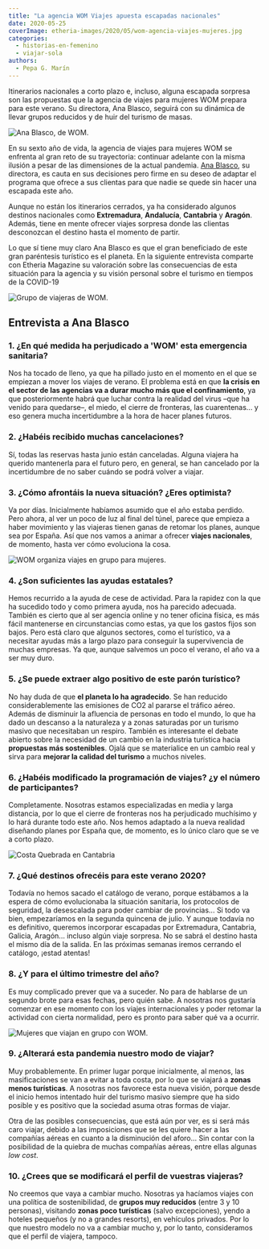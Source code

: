 ```yaml
---
title: "La agencia WOM Viajes apuesta escapadas nacionales"
date: 2020-05-25
coverImage: etheria-images/2020/05/wom-agencia-viajes-mujeres.jpg
categories: 
  - historias-en-femenino
  - viajar-sola
authors: 
  - Pepa G. Marín
---
```


Itinerarios nacionales a corto plazo e, incluso, alguna escapada sorpresa son las 
propuestas que la agencia de viajes para mujeres WOM prepara para este verano. Su 
directora, Ana Blasco, seguirá con su dinámica de llevar grupos reducidos y de huir del 
turismo de masas. 

![Ana Blasco, de WOM.](etheria-images/2020/05/agencia-viaje-mujeres-wom.jpg "Ana Blasco, de WOM. © Lydia Carbonell")

En su sexto año de vida, la agencia de viajes para mujeres WOM se enfrenta al gran reto 
de su trayectoria: continuar adelante con la misma ilusión a pesar de las dimensiones de 
la actual pandemia. [Ana 
Blasco](https://etheriamagazine.com/2018/08/20/ana-blasco-wom-viajes-mujeres-etheria/), 
su directora, es cauta en sus decisiones pero firme en su deseo de adaptar el programa 
que ofrece a sus clientas para que nadie se quede sin hacer una escapada este año. 

Aunque no están los itinerarios cerrados, ya ha considerado algunos destinos nacionales 
como **Extremadura**, **Andalucía**, **Cantabria** y **Aragón**. Además, tiene en mente 
ofrecer viajes sorpresa donde las clientas desconozcan el destino hasta el momento de 
partir. 

Lo que sí tiene muy claro Ana Blasco es que el gran beneficiado de este gran paréntesis 
turístico es el planeta. En la siguiente entrevista comparte con Etheria Magazine su 
valoración sobre las consecuencias de esta situación para la agencia y su visión 
personal sobre el turismo en tiempos de la COVID-19 

![Grupo de viajeras de WOM.](etheria-images/2020/05/wom-agencia-viajes-mujeres.jpg "Grupo de viajeras de WOM.")

## Entrevista a Ana Blasco

### 1\. ¿En qué medida ha perjudicado a 'WOM' esta emergencia sanitaria?

Nos ha tocado de lleno, ya que ha pillado justo en el momento en el que se empiezan a 
mover los viajes de verano. El problema está en que **la crisis en el sector de las 
agencias va a durar mucho más que el confinamiento**, ya que posteriormente habrá que 
luchar contra la realidad del virus –que ha venido para quedarse–, el miedo, el cierre 
de fronteras, las cuarentenas... y eso genera mucha incertidumbre a la hora de hacer 
planes futuros. 

### 2\. ¿Habéis recibido muchas cancelaciones?

Sí, todas las reservas hasta junio están canceladas. Alguna viajera ha querido 
mantenerla para el futuro pero, en general, se han cancelado por la incertidumbre de no 
saber cuándo se podrá volver a viajar. 

### 3\. ¿Cómo afrontáis la nueva situación? ¿Eres optimista?

Va por días. Inicialmente habíamos asumido que el año estaba perdido. Pero ahora, al ver 
un poco de luz al final del túnel, parece que empieza a haber movimiento y las viajeras 
tienen ganas de retomar los planes, aunque sea por España. Así que nos vamos a animar a 
ofrecer **viajes nacionales**, de momento, hasta ver cómo evoluciona la cosa. 

![WOM organiza viajes en grupo para mujeres.](etheria-images/2020/05/agencia-mujeres-wom.jpg "WOM organiza viajes en grupo para mujeres.")

### 4\. ¿Son suficientes las ayudas estatales?

Hemos recurrido a la ayuda de cese de actividad. Para la rapidez con la que ha sucedido 
todo y como primera ayuda, nos ha parecido adecuada. También es cierto que al ser 
agencia online y no tener oficina física, es más fácil mantenerse en circunstancias como 
estas, ya que los gastos fijos son bajos. Pero está claro que algunos sectores, como el 
turístico, va a necesitar ayudas más a largo plazo para conseguir la supervivencia de 
muchas empresas. Ya que, aunque salvemos un poco el verano, el año va a ser muy duro. 

### 5\. ¿Se puede extraer algo positivo de este parón turístico?

No hay duda de que **el planeta lo ha agradecido**. Se han reducido considerablemente 
las emisiones de CO2 al pararse el tráfico aéreo. Además de disminuir la afluencia de 
personas en todo el mundo, lo que ha dado un descanso a la naturaleza y a zonas 
saturadas por un turismo masivo que necesitaban un respiro. También es interesante el 
debate abierto sobre la necesidad de un cambio en la industria turística hacia 
**propuestas más sostenibles**. Ojalá que se materialice en un cambio real y sirva para 
**mejorar la calidad del turismo** a muchos niveles. 

### 6\. ¿Habéis modificado la programación de viajes? ¿y el número de participantes?

Completamente. Nosotras estamos especializadas en media y larga distancia, por lo que el 
cierre de fronteras nos ha perjudicado muchísimo y lo hará durante todo este año. Nos 
hemos adaptado a la nueva realidad diseñando planes por España que, de momento, es lo 
único claro que se ve a corto plazo. 

![Costa Quebrada en Cantabria](etheria-images/2020/02/costa-quebrada-cantabria.jpg "Costa Quebrada (Cantabria). © Etheria Magazine")

### 7\. ¿Qué destinos ofrecéis para este verano 2020?

Todavía no hemos sacado el catálogo de verano, porque estábamos a la espera de cómo 
evolucionaba la situación sanitaria, los protocolos de seguridad, la desescalada para 
poder cambiar de provincias... Si todo va bien, empezaríamos en la segunda quincena de 
julio. Y aunque todavía no es definitivo, queremos incorporar escapadas por Extremadura, 
Cantabria, Galicia, Aragón... incluso algún viaje sorpresa. No se sabrá el destino hasta 
el mismo día de la salida. En las próximas semanas iremos cerrando el catálogo, ¡estad 
atentas! 

### 8\. ¿Y para el último trimestre del año?

Es muy complicado prever que va a suceder. No para de hablarse de un segundo brote para 
esas fechas, pero quién sabe. A nosotras nos gustaría comenzar en ese momento con los 
viajes internacionales y poder retomar la actividad con cierta normalidad, pero es 
pronto para saber qué va a ocurrir. 

![Mujeres que viajan en grupo con WOM.](etheria-images/2019/03/WOM-agencia-mujeres.jpg "Mujeres que viajan en grupo con WOM.")

### 9\. ¿Alterará esta pandemia nuestro modo de viajar?

Muy probablemente. En primer lugar porque inicialmente, al menos, las masificaciones se 
van a evitar a toda costa, por lo que se viajará a **zonas menos turísticas**. A 
nosotras nos favorece esta nueva visión, porque desde el inicio hemos intentado huir del 
turismo masivo siempre que ha sido posible y es positivo que la sociedad asuma otras 
formas de viajar. 

Otra de las posibles consecuencias, que está aún por ver, es si será más caro viajar, 
debido a las imposiciones que se les quiere hacer a las compañías aéreas en cuanto a la 
disminución del aforo... Sin contar con la posibilidad de la quiebra de muchas compañías 
aéreas, entre ellas algunas _low cost_. 

### 10\. ¿Crees que se modificará el perfil de vuestras viajeras?

No creemos que vaya a cambiar mucho. Nosotras ya hacíamos viajes con una política de 
sostenibilidad, de **grupos muy reducidos** (entre 3 y 10 personas), visitando **zonas 
poco turísticas** (salvo excepciones), yendo a hoteles pequeños (y no a grandes 
resorts), en vehículos privados. Por lo que nuestro modelo no va a cambiar mucho y, por 
lo tanto, consideramos que el perfil de viajera, tampoco.

